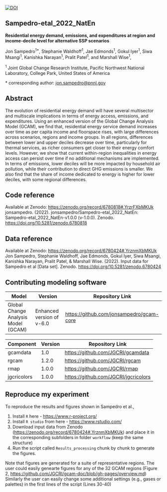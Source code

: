 [![DOI](https://zenodo.org/badge/508804988.svg)](https://zenodo.org/badge/latestdoi/508804988)

## Sampedro-etal_2022_NatEn

**Residential energy demand, emissions, and expenditures at region and income-decile level for alternative SSP scenarios**

Jon Sampedro<sup>1\*</sup>, Stephanie Waldhoff<sup>1</sup>, Jae Edmonds<sup>1</sup>, Gokul Iyer<sup>1</sup>, Siwa Msangi<sup>1</sup>, Kanishka Narayan<sup>1</sup>, Pralit Patel<sup>1</sup>, and Marshall Wise<sup>1</sup>, 

<sup>1 </sup> Joint Global Change Research Institute, Pacific Northwest National Laboratory, College Park, United States of America

\* corresponding author:  jon.sampedro@pnnl.gov

## Abstract
The evolution of residential energy demand will have several multisector and multiscale implications in terms of energy access, emissions, and expenditures. Using an enhanced version of the Global Change Analysis Model (GCAM), we find that, residential energy service demand increases over time as per capita income and floorspace rises, with large differences across scenarios, regions and income groups. In all regions, differences between lower and upper deciles decrease over time, particularly for thermal services, as richer consumers get closer to their energy comfort levels. 
However, we show that current within-region inequalities in energy access can persist over time if no additional mechanisms are implemented. In terms of emissions, lower deciles will be more impacted by household air pollution, while their contribution to direct GHG emissions is smaller. We also find that the share of income dedicated to energy is higher for lower deciles, with some regional differences.  

## Code reference
Available at Zenodo: https://zenodo.org/record/6780818#.YrzrFXbMKUk
jonsampedro. (2022). jonsampedro/Sampedro-etal_2022_NatEn: Sampedro-etal_2022_NatEn-v1.0.0 (v-1.0.0). Zenodo. https://doi.org/10.5281/zenodo.6780818

## Data reference
Available at Zenodo: https://zenodo.org/record/6780424#.YrznmXbMKUk
Jon Sampedro, Stephanie Waldhoff, Jae Edmonds, Gokul Iyer, Siwa Msangi, Kanishka Narayan, Pralit Patel, & Marshall Wise. (2022). Input data for Sampedro et al [Data set]. Zenodo. https://doi.org/10.5281/zenodo.6780424

## Contributing modeling software
| Model | Version | Repository Link 
|-------|---------|-----------------
| Global Change Analysis Model (GCAM) | Enhanced version of v-6.0| https://github.com/jonsampedro/gcam-core | 

| Component| Version | Repository Link 
|-------|---------|-----------------
| gcamdata | 1.0| https://github.com/JGCRI/gcamdata | 
| rgcam | 1.2.0| https://github.com/JGCRI/rgcam | 
| rmap| 1.0.0| https://github.com/JGCRI/rmap | 
| jgcricolors| 1.0.0| https://github.com/JGCRI/jgcricolors| 

## Reproduce my experiment
To reproduce the results and figures shown in Sampedro et al.,

1. Install `R` here - https://www.r-project.org/
2. Install `R studio` from here - https://www.rstudio.com/
3. Download input data from Zenodo (https://zenodo.org/record/6780424#.YrznmXbMKUk) and place it in the corresponding subfolders in folder `workflow` (keep the same structure)
4. Run the script called `Results_processing` chunk by chunk to generate the figures.  

Note that figures are generated for a suite of representative regions. The user could easily genearte figures for any of the 32 GCAM regions (Figure 2, https://github.com/JGCRI/gcam-doc/blob/gh-pages/overview.md)
Similarly the user can easily change some additional settings (e.g., gases or palettes) in the first lines of the script (Lines 30-40)